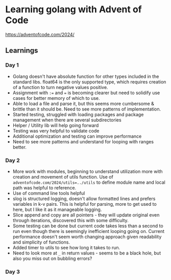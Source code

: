 # Learning golang with Advent of Code

https://adventofcode.com/2024/

## Learnings
### Day 1 

* Golang doesn't have absolute function for other types included in the standard libs. float64 is the only supported type, which requires creation of a function to turn negative values positive. 
* Assignment with `:=` and `=` is becoming clearer but need to solidify use cases for better memory of which to use.
* Able to load a file and parse it, but this seems more  cumbersome & brittle than it should be. Need to see more patterns of implementation.
* Started testing, struggled with loading packages and package management when there are several subdirectories
* Helper / Utility lib will help going forward
* Testing was very helpful to validate code
* Additional optimization and testing can improve performance
* Need to see more patterns and understand for looping with ranges better.

### Day 2

* More work with modules, beginning to understand utilization more with creation and movement of utils function. Use of `adventofcode.com/2024/utils=../utils` to define module name and local path was helpful to reference. 
* Use of command line tools helpful
* slog is structured logging, doesn't allow formatted lines and prefers variables in k-v pairs. This is helpful for parsing, more to get used to here, but I like it as it manageable logging. 
* Slice append and copy are all pointers - they will update original even through iterations, discovered this with some difficulty.
* Some testing can be done but current code takes less than a second to run even though there is seemingly inefficient looping going on. Current performance doesn't seem worth changing approach given readability and simplicity of functions.
* Added timer to utils to see how long it takes to run.
* Need to look more at `_` in return values - seems to be a black hole, but also you miss out on bubbling errors?

### Day 3